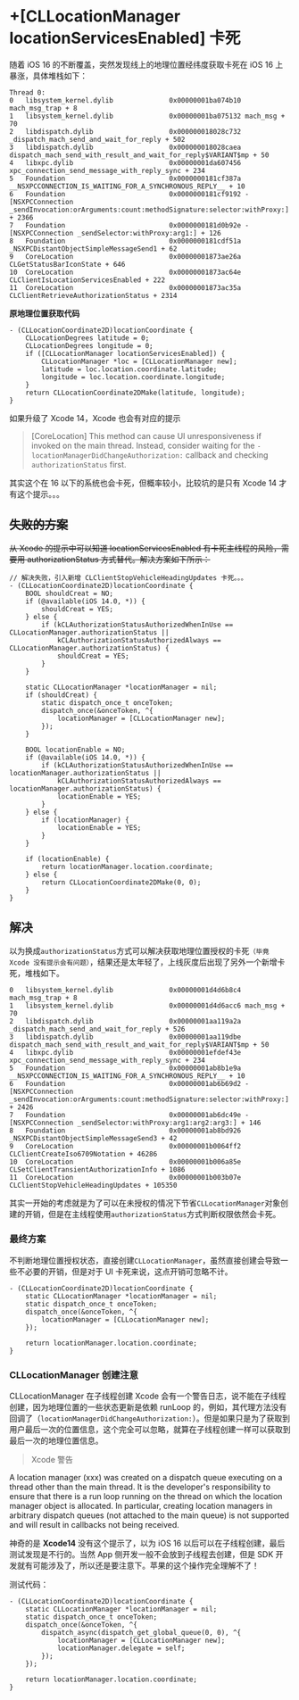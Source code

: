 # +[CLLocationManager locationServicesEnabled] 卡死
随着 iOS 16 的不断覆盖，突然发现线上的地理位置经纬度获取卡死在 iOS 16 上暴涨，具体堆栈如下：

```
Thread 0:
0   libsystem_kernel.dylib              0x00000001ba074b10 mach_msg_trap + 8
1   libsystem_kernel.dylib              0x00000001ba075132 mach_msg + 70
2   libdispatch.dylib                   0x000000018028c732 _dispatch_mach_send_and_wait_for_reply + 502
3   libdispatch.dylib                   0x000000018028caea dispatch_mach_send_with_result_and_wait_for_reply$VARIANT$mp + 50
4   libxpc.dylib                        0x00000001da607456 xpc_connection_send_message_with_reply_sync + 234
5   Foundation                          0x0000000181cf387a __NSXPCCONNECTION_IS_WAITING_FOR_A_SYNCHRONOUS_REPLY__ + 10
6   Foundation                          0x0000000181cf9192 -[NSXPCConnection _sendInvocation:orArguments:count:methodSignature:selector:withProxy:] + 2366
7   Foundation                          0x0000000181d0b92e -[NSXPCConnection _sendSelector:withProxy:arg1:] + 126
8   Foundation                          0x0000000181cdf51a _NSXPCDistantObjectSimpleMessageSend1 + 62
9   CoreLocation                        0x00000001873ae26a CLGetStatusBarIconState + 646
10  CoreLocation                        0x00000001873ac64e CLClientIsLocationServicesEnabled + 222
11  CoreLocation                        0x00000001873ac35a CLClientRetrieveAuthorizationStatus + 2314
```

**原地理位置获取代码**

```objc
- (CLLocationCoordinate2D)locationCoordinate {
    CLLocationDegrees latitude = 0;
    CLLocationDegrees longitude = 0;
    if ([CLLocationManager locationServicesEnabled]) {
        CLLocationManager *loc = [CLLocationManager new];
        latitude = loc.location.coordinate.latitude;
        longitude = loc.location.coordinate.longitude;
    }
    return CLLocationCoordinate2DMake(latitude, longitude);
}
```


如果升级了 Xcode 14，Xcode 也会有对应的提示
> [CoreLocation] This method can cause UI unresponsiveness if invoked on the main thread. Instead, consider waiting for the `-locationManagerDidChangeAuthorization:` callback and checking `authorizationStatus` first.

其实这个在 16 以下的系统也会卡死，但概率较小，比较坑的是只有 Xcode 14 才有这个提示。。。


## ~~失败的方案~~

~~从 Xcode 的提示中可以知道 locationServicesEnabled 有卡死主线程的风险，需要用 authorizationStatus 方式替代。解决方案如下所示：~~

```objc
// 解决失败，引入新增 CLClientStopVehicleHeadingUpdates 卡死。。。
- (CLLocationCoordinate2D)locationCoordinate {
    BOOL shouldCreat = NO;
    if (@available(iOS 14.0, *)) {
        shouldCreat = YES;
    } else {
        if (kCLAuthorizationStatusAuthorizedWhenInUse == CLLocationManager.authorizationStatus ||
            kCLAuthorizationStatusAuthorizedAlways == CLLocationManager.authorizationStatus) {
            shouldCreat = YES;
        }
    }
    
    static CLLocationManager *locationManager = nil;
    if (shouldCreat) {
        static dispatch_once_t onceToken;
        dispatch_once(&onceToken, ^{
            locationManager = [CLLocationManager new];
        });
    }
    
    BOOL locationEnable = NO;
    if (@available(iOS 14.0, *)) {
        if (kCLAuthorizationStatusAuthorizedWhenInUse == locationManager.authorizationStatus ||
            kCLAuthorizationStatusAuthorizedAlways == locationManager.authorizationStatus) {
            locationEnable = YES;
        }
    } else {
        if (locationManager) {
            locationEnable = YES;
        }
    }
    
    if (locationEnable) {
        return locationManager.location.coordinate;
    } else {
        return CLLocationCoordinate2DMake(0, 0);
    }
}
```

## 解决
以为换成`authorizationStatus`方式可以解决获取地理位置授权的卡死`（毕竟 Xcode 没有提示会有问题）`，结果还是太年轻了，上线灰度后出现了另外一个新增卡死，堆栈如下。


```
0   libsystem_kernel.dylib              0x00000001d4d6b8c4 mach_msg_trap + 8
1   libsystem_kernel.dylib              0x00000001d4d6acc6 mach_msg + 70
2   libdispatch.dylib                   0x00000001aa119a2a _dispatch_mach_send_and_wait_for_reply + 526
3   libdispatch.dylib                   0x00000001aa119dbe dispatch_mach_send_with_result_and_wait_for_reply$VARIANT$mp + 50
4   libxpc.dylib                        0x00000001efdef43e xpc_connection_send_message_with_reply_sync + 234
5   Foundation                          0x00000001ab8b1e9a __NSXPCCONNECTION_IS_WAITING_FOR_A_SYNCHRONOUS_REPLY__ + 10
6   Foundation                          0x00000001ab6b69d2 -[NSXPCConnection _sendInvocation:orArguments:count:methodSignature:selector:withProxy:] + 2426
7   Foundation                          0x00000001ab6dc49e -[NSXPCConnection _sendSelector:withProxy:arg1:arg2:arg3:] + 146
8   Foundation                          0x00000001ab8bd926 _NSXPCDistantObjectSimpleMessageSend3 + 42
9   CoreLocation                        0x00000001b0064ff2 CLClientCreateIso6709Notation + 46286
10  CoreLocation                        0x00000001b006a85e CLSetClientTransientAuthorizationInfo + 1086
11  CoreLocation                        0x00000001b003b07e CLClientStopVehicleHeadingUpdates + 105350
```

其实一开始的考虑就是为了可以在未授权的情况下节省`CLLocationManager`对象创建的开销，但是在主线程使用`authorizationStatus`方式判断权限依然会卡死。

### 最终方案
不判断地理位置授权状态，直接创建`CLLocationManager`，虽然直接创建会导致一些不必要的开销，但是对于 UI 卡死来说，这点开销可忽略不计。


```objc
- (CLLocationCoordinate2D)locationCoordinate {
    static CLLocationManager *locationManager = nil;
    static dispatch_once_t onceToken;
    dispatch_once(&onceToken, ^{
        locationManager = [CLLocationManager new];
    });
    
    return locationManager.location.coordinate;
}

```

### CLLocationManager 创建注意

CLLocationManager 在子线程创建 Xcode 会有一个警告日志，说不能在子线程创建，因为地理位置的一些状态更新是依赖 runLoop 的，例如，其代理方法没有回调了（`locationManagerDidChangeAuthorization:`）。但是如果只是为了获取到用户最后一次的位置信息，这个完全可以忽略，就算在子线程创建一样可以获取到最后一次的地理位置信息。

> Xcode 警告

A location manager (xxx) was created on a dispatch queue executing on a thread other than the main thread.  It is the developer's responsibility to ensure that there is a run loop running on the thread on which the location manager object is allocated.  In particular, creating location managers in arbitrary dispatch queues (not attached to the main queue) is not supported and will result in callbacks not being received.

神奇的是 **Xcode14** 没有这个提示了，以为 iOS 16 以后可以在子线程创建，最后测试发现是不行的。当然 App 侧开发一般不会放到子线程去创建，但是 SDK 开发就有可能涉及了，所以还是要注意下。苹果的这个操作完全理解不了！

测试代码：

```objc
- (CLLocationCoordinate2D)locationCoordinate {
    static CLLocationManager *locationManager = nil;
    static dispatch_once_t onceToken;
    dispatch_once(&onceToken, ^{
        dispatch_async(dispatch_get_global_queue(0, 0), ^{
            locationManager = [CLLocationManager new];
            locationManager.delegate = self;
        });
    });
    
    return locationManager.location.coordinate;
}
```
